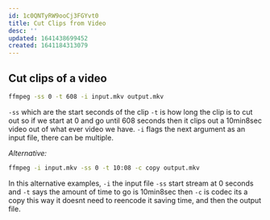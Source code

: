 ```yaml
---
id: 1c0QNTyRW9ooCj3FGYvt0
title: Cut Clips from Video
desc: ''
updated: 1641438699452
created: 1641184313079
---
```


## Cut clips of a video

```bash
ffmpeg -ss 0 -t 608 -i input.mkv output.mkv
```

`-ss` which are the start seconds of the clip
`-t` is how long the clip is to cut out so if we start at 0 and go until 608 seconds then it clips out a 10min8sec video out of what ever video we have. 
`-i` flags the next argument as an input file, there can be multiple.

_Alternative:_

```bash
ffmpeg -i input.mkv -ss 0 -t 10:08 -c copy output.mkv
```

In this alternative examples, 
`-i` the input file 
`-ss` start stream at 0 seconds and 
`-t` says the amount of time to go is 10min8sec then 
`-c` is codec its a copy this way it doesnt need to reencode it saving time, and then the output file.
